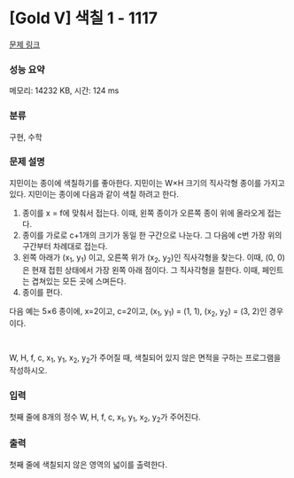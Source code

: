 # [Gold V] 색칠 1 - 1117 

[문제 링크](https://www.acmicpc.net/problem/1117) 

### 성능 요약

메모리: 14232 KB, 시간: 124 ms

### 분류

구현, 수학

### 문제 설명

<p>지민이는 종이에 색칠하기를 좋아한다. 지민이는 W×H 크기의 직사각형 종이를 가지고 있다. 지민이는 종이에 다음과 같이 색칠 하려고 한다.</p>

<ol>
	<li>종이를 x = f에 맞춰서 접는다. 이때, 왼쪽 종이가 오른쪽 종이 위에 올라오게 접는다.</li>
	<li>종이를 가로로 c+1개의 크기가 동일 한 구간으로 나눈다. 그 다음에 c번 가장 위의 구간부터 차례대로 접는다.</li>
	<li>왼쪽 아래가 (x<sub>1</sub>, y<sub>1</sub>) 이고, 오른쪽 위가 (x<sub>2</sub>, y<sub>2</sub>)인 직사각형을 찾는다. 이때, (0, 0)은 현재 접힌 상태에서 가장 왼쪽 아래 점이다. 그 직사각형을 칠한다. 이때, 페인트는 겹쳐있는 모든 곳에 스며든다.</li>
	<li>종이를 편다.</li>
</ol>

<p>다음 예는 5×6 종이에, x=2이고, c=2이고, (x<sub>1</sub>, y<sub>1</sub>) = (1, 1), (x<sub>2</sub>, y<sub>2</sub>) = (3, 2)인 경우이다.</p>

<p style="text-align: center;"><img alt="" src="https://upload.acmicpc.net/7c49e41f-720b-4add-ad4c-76c14713a041/-/preview/"><img alt="" src="https://upload.acmicpc.net/a7f8f028-ed9b-4453-a94a-eacb09e26377/-/preview/"><img alt="" src="https://upload.acmicpc.net/3c67a1ba-49a4-4d1b-a5aa-e0147144adab/-/preview/"></p>

<p style="text-align: center;"><img alt="" src="https://upload.acmicpc.net/534a806e-29a9-4045-ad48-c0da65b59412/-/preview/"><img alt="" src="https://upload.acmicpc.net/a8ccf82d-3d34-45d0-b71a-85e9b945eea5/-/preview/"><img alt="" src="https://upload.acmicpc.net/3abf2512-9a2a-40a1-9465-17d87c7cd58c/-/preview/"></p>

<p>W, H, f, c, x<sub>1</sub>, y<sub>1</sub>, x<sub>2</sub>, y<sub>2</sub>가 주어질 때, 색칠되어 있지 않은 면적을 구하는 프로그램을 작성하시오.</p>

### 입력 

 <p>첫째 줄에 8개의 정수 W, H, f, c, x<sub>1</sub>, y<sub>1</sub>, x<sub>2</sub>, y<sub>2</sub>가 주어진다.</p>

### 출력 

 <p>첫째 줄에 색칠되지 않은 영역의 넓이를 출력한다.</p>

